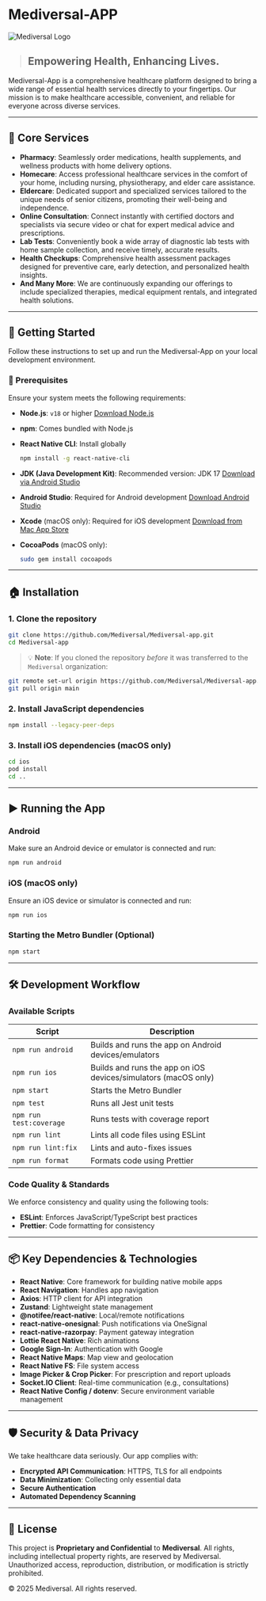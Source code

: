 # Mediversal-APP

![Mediversal Logo](https://www.mediversal.in/logo.png)

> ## Empowering Health, Enhancing Lives.

Mediversal-App is a comprehensive healthcare platform designed to bring a wide range of essential health services directly to your fingertips. Our mission is to make healthcare accessible, convenient, and reliable for everyone across diverse services.

---

## 🌟 Core Services

* **Pharmacy**: Seamlessly order medications, health supplements, and wellness products with home delivery options.
* **Homecare**: Access professional healthcare services in the comfort of your home, including nursing, physiotherapy, and elder care assistance.
* **Eldercare**: Dedicated support and specialized services tailored to the unique needs of senior citizens, promoting their well-being and independence.
* **Online Consultation**: Connect instantly with certified doctors and specialists via secure video or chat for expert medical advice and prescriptions.
* **Lab Tests**: Conveniently book a wide array of diagnostic lab tests with home sample collection, and receive timely, accurate results.
* **Health Checkups**: Comprehensive health assessment packages designed for preventive care, early detection, and personalized health insights.
* **And Many More**: We are continuously expanding our offerings to include specialized therapies, medical equipment rentals, and integrated health solutions.

---

## 🚀 Getting Started

Follow these instructions to set up and run the Mediversal-App on your local development environment.

### 🔧 Prerequisites

Ensure your system meets the following requirements:

* **Node.js**: `v18` or higher
  [Download Node.js](https://nodejs.org/en/download/current/)
* **npm**: Comes bundled with Node.js
* **React Native CLI**: Install globally

  ```bash
  npm install -g react-native-cli
  ```
* **JDK (Java Development Kit)**: Recommended version: JDK 17
  [Download via Android Studio](https://developer.android.com/studio)
* **Android Studio**: Required for Android development
  [Download Android Studio](https://developer.android.com/studio)
* **Xcode** (macOS only): Required for iOS development
  [Download from Mac App Store](https://apps.apple.com/us/app/xcode/id497799835?mt=12)
* **CocoaPods** (macOS only):

  ```bash
  sudo gem install cocoapods
  ```

---

## 🏠 Installation

### 1. Clone the repository

```bash
git clone https://github.com/Mediversal/Mediversal-app.git
cd Mediversal-app
```

> 💡 **Note**: If you cloned the repository *before* it was transferred to the `Mediversal` organization:

```bash
git remote set-url origin https://github.com/Mediversal/Mediversal-app.git
git pull origin main
```

### 2. Install JavaScript dependencies

```bash
npm install --legacy-peer-deps
```

### 3. Install iOS dependencies (macOS only)

```bash
cd ios
pod install
cd ..
```

---

## ▶️ Running the App

### Android

Make sure an Android device or emulator is connected and run:

```bash
npm run android
```

### iOS (macOS only)

Ensure an iOS device or simulator is connected and run:

```bash
npm run ios
```

### Starting the Metro Bundler (Optional)

```bash
npm start
```

---

## 🛠️ Development Workflow

### Available Scripts

| Script                  | Description                                                    |
| ----------------------- | -------------------------------------------------------------- |
| `npm run android`       | Builds and runs the app on Android devices/emulators           |
| `npm run ios`           | Builds and runs the app on iOS devices/simulators (macOS only) |
| `npm start`             | Starts the Metro Bundler                                       |
| `npm test`              | Runs all Jest unit tests                                       |
| `npm run test:coverage` | Runs tests with coverage report                                |
| `npm run lint`          | Lints all code files using ESLint                              |
| `npm run lint:fix`      | Lints and auto-fixes issues                                    |
| `npm run format`        | Formats code using Prettier                                    |

### Code Quality & Standards

We enforce consistency and quality using the following tools:

* **ESLint**: Enforces JavaScript/TypeScript best practices
* **Prettier**: Code formatting for consistency

---

## 📦 Key Dependencies & Technologies

* **React Native**: Core framework for building native mobile apps
* **React Navigation**: Handles app navigation
* **Axios**: HTTP client for API integration
* **Zustand**: Lightweight state management
* **@notifee/react-native**: Local/remote notifications
* **react-native-onesignal**: Push notifications via OneSignal
* **react-native-razorpay**: Payment gateway integration
* **Lottie React Native**: Rich animations
* **Google Sign-In**: Authentication with Google
* **React Native Maps**: Map view and geolocation
* **React Native FS**: File system access
* **Image Picker & Crop Picker**: For prescription and report uploads
* **Socket.IO Client**: Real-time communication (e.g., consultations)
* **React Native Config / dotenv**: Secure environment variable management

---

## 🛡️ Security & Data Privacy

We take healthcare data seriously. Our app complies with:

* **Encrypted API Communication**: HTTPS, TLS for all endpoints
* **Data Minimization**: Collecting only essential data
* **Secure Authentication**
* **Automated Dependency Scanning**

---

## 📝 License

This project is **Proprietary and Confidential** to **Mediversal**. All rights, including intellectual property rights, are reserved by Mediversal. Unauthorized access, reproduction, distribution, or modification is strictly prohibited.

© 2025 Mediversal. All rights reserved.
